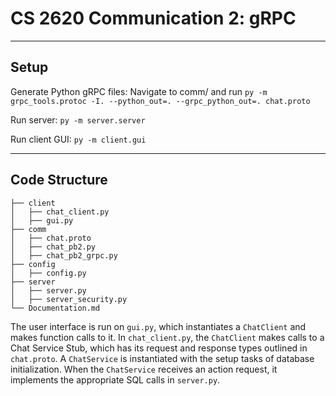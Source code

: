 # CS 2620 Communication 2: gRPC


-------------------------------------------
## Setup

Generate Python gRPC files: Navigate to comm/ and run `py -m grpc_tools.protoc -I. --python_out=. --grpc_python_out=. chat.proto`

Run server:
`py -m server.server`

Run client GUI:
`py -m client.gui`


-------------------------------------------
## Code Structure

```
├── client
│   ├── chat_client.py
│   ├── gui.py
├── comm
│   ├── chat.proto
│   ├── chat_pb2.py
│   ├── chat_pb2_grpc.py
├── config
│   ├── config.py
├── server
│   ├── server.py
│   ├── server_security.py
└── Documentation.md
```

The user interface is run on `gui.py`, which instantiates a `ChatClient` and makes function calls to it. In `chat_client.py`, the `ChatClient` makes calls to a Chat Service Stub, which has its request and response types outlined in `chat.proto`. A `ChatService` is instantiated with the setup tasks of database initialization. When the `ChatService` receives an action request, it implements the appropriate SQL calls in `server.py`. 